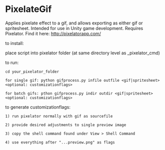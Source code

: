 # PixelateGif
Applies pixelate effect to a gif, and allows exporting as either gif or spritesheet. Intended for use in Unity game development. 
Requires Pixelator. Find it here: http://pixelatorapp.com/

to install:

place script into pixelator folder (at same directory level as _pixelator_cmd)

to run:

    cd your_pixelator_folder
    
    for single gif: python gifprocess.py infile outfile <gif|spritesheet> <optional: customizationflags>
    
    for batch gifs: pthon gifprocess.py indir outdir <gif|spritesheet> <optional: customizationflags>
    
to generate customizationflags:

    1) run pixelator normally with gif as sourcefile
    
    2) provide desired adjustments to single preview image
    
    3) copy the shell command found under View > Shell Command
    
    4) use everything after "...preview.png" as flags
